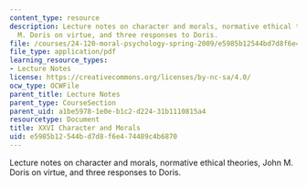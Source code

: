 ```yaml
---
content_type: resource
description: Lecture notes on character and morals, normative ethical theories, John
  M. Doris on virtue, and three responses to Doris.
file: /courses/24-120-moral-psychology-spring-2009/e5985b12544bd7d8f6e474489c4b6870_MIT24_120s09_lec26.pdf
file_type: application/pdf
learning_resource_types:
- Lecture Notes
license: https://creativecommons.org/licenses/by-nc-sa/4.0/
ocw_type: OCWFile
parent_title: Lecture Notes
parent_type: CourseSection
parent_uid: a1be5978-1e0e-b1c2-d224-31b1110815a4
resourcetype: Document
title: XXVI Character and Morals
uid: e5985b12-544b-d7d8-f6e4-74489c4b6870
---
```

Lecture notes on character and morals, normative ethical theories, John M. Doris on virtue, and three responses to Doris.